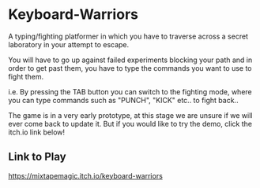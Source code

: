# Keyboard-Warriors
A typing/fighting platformer in which you have to traverse across a secret laboratory in your attempt to escape.

You will have to go up against failed experiments blocking your path and in order to get past them, you have to type the commands you want to use to fight them.

i.e. By pressing the TAB button you can switch to the fighting mode, where you can type commands such as "PUNCH", "KICK" etc.. to fight back..

The game is in a very early prototype, at this stage we are unsure if we will ever come back to update it. But if you would like to try the demo, click the itch.io link below!

## Link to Play
https://mixtapemagic.itch.io/keyboard-warriors
